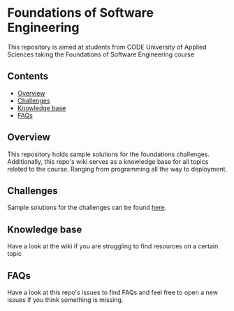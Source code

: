 # Foundations of Software Engineering <!-- omit in TOC -->
This repository is aimed at students from CODE University of Applied Sciences taking the Foundations of Software Engineering course

## Contents <!-- omit in TOC -->
- [Overview](#overview)
- [Challenges](#challenges)
- [Knowledge base](#knowledge-base)
- [FAQs](#faqs)

## Overview
This repository holds sample solutions for the foundations challenges. Additionally, this repo's wiki serves as a knowledge base for all topics related to the course. Ranging from programming all the way to deployment.

## Challenges
Sample solutions for the challenges can be found [here](./challenges).

## Knowledge base
Have a look at the wiki if you are struggling to find resources on a certain topic

## FAQs
Have a look at this repo's issues to find FAQs and feel free to open a new issues if you think something is missing. 